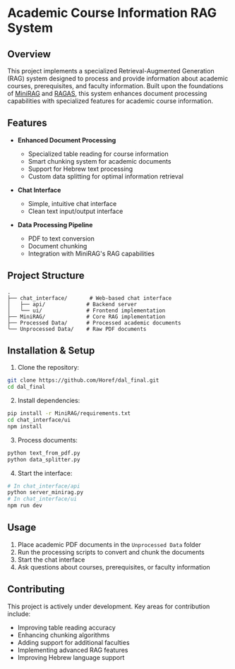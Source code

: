 # Academic Course Information RAG System

## Overview

This project implements a specialized Retrieval-Augmented Generation (RAG) system designed to process and provide information about academic courses, prerequisites, and faculty information. Built upon the foundations of [MiniRAG](https://github.com/HKUDS/MiniRAG) and [RAGAS](https://github.com/explodinggradients/ragas), this system enhances document processing capabilities with specialized features for academic course information.

## Features

- **Enhanced Document Processing**
  - Specialized table reading for course information
  - Smart chunking system for academic documents
  - Support for Hebrew text processing
  - Custom data splitting for optimal information retrieval

- **Chat Interface**
  - Simple, intuitive chat interface
  - Clean text input/output interface

- **Data Processing Pipeline**
  - PDF to text conversion
  - Document chunking
  - Integration with MiniRAG's RAG capabilities

## Project Structure

```
.
├── chat_interface/       # Web-based chat interface
│   ├── api/             # Backend server
│   └── ui/              # Frontend implementation
├── MiniRAG/             # Core RAG implementation
├── Processed Data/      # Processed academic documents
└── Unprocessed Data/    # Raw PDF documents
```


## Installation & Setup

1. Clone the repository:
```bash
git clone https://github.com/Horef/dal_final.git
cd dal_final
```

2. Install dependencies:
```bash
pip install -r MiniRAG/requirements.txt
cd chat_interface/ui
npm install
```

3. Process documents:
```bash
python text_from_pdf.py
python data_splitter.py
```

4. Start the interface:
```bash
# In chat_interface/api
python server_minirag.py
# In chat_interface/ui
npm run dev
```

## Usage

1. Place academic PDF documents in the `Unprocessed Data` folder
2. Run the processing scripts to convert and chunk the documents
3. Start the chat interface
4. Ask questions about courses, prerequisites, or faculty information

## Contributing

This project is actively under development. Key areas for contribution include:
- Improving table reading accuracy
- Enhancing chunking algorithms
- Adding support for additional faculties
- Implementing advanced RAG features
- Improving Hebrew language support

